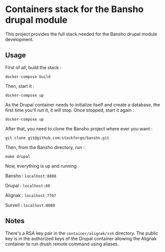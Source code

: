 # Containers stack for the Bansho drupal module

This project provides the full stack needed for the Bansho drupal module development.

## Usage

First of all, build the stack :

```
docker-compose build
```

Then, start it :

```
docker-compose up
```

As the Drupal container needs to initialize itself and create a database,
the first time you'll run it, it will stop. Once stopped, start it again :

```
docker-compose up
```

After that, you need to clone the Bansho project where ever you want :

```
git clone git@github.com:stackforge/bansho.git
```

Then, from the Bansho directory, run :

```
make drupal
```


Now, everything is up and running.

Bansho : `localhost:8888`

Drupal : `localhost:80`

Alignak : `localhost:7767`

Surveil : `localhost:8080`


## Notes

There's a RSA key pair in the `container/alignak/ssh` directory. The public key is in the authorized keys of the 
Drupal container allowing the Alignak container to run drush remote command using aliases.
